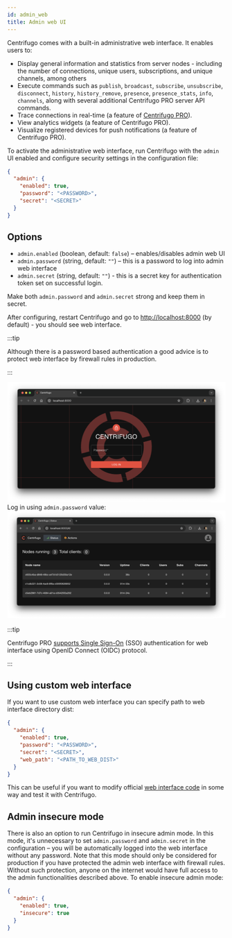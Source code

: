 ```yaml
---
id: admin_web
title: Admin web UI
---
```


Centrifugo comes with a built-in administrative web interface. It enables users to:

* Display general information and statistics from server nodes - including the number of connections, unique users, subscriptions, and unique channels, among others
* Execute commands such as `publish`, `broadcast`, `subscribe`, `unsubscribe`, `disconnect`, `history`, `history_remove`, `presence`, `presence_stats`, `info`, `channels`, along with several additional Centrifugo PRO server API commands.
* Trace connections in real-time (a feature of [Centrifugo PRO](../pro/overview.md)).
* View analytics widgets (a feature of Centrifugo PRO).
* Visualize registered devices for push notifications (a feature of Centrifugo PRO).

To activate the administrative web interface, run Centrifugo with the `admin` UI enabled and configure security settings in the configuration file:

```json title="config.json"
{
  "admin": {
    "enabled": true,
    "password": "<PASSWORD>",
    "secret": "<SECRET>"
  }
}
```

## Options

* `admin.enabled` (boolean, default: `false`) – enables/disables admin web UI
* `admin.password` (string, default: `""`) – this is a password to log into admin web interface
* `admin.secret` (string, default: `""`) - this is a secret key for authentication token set on successful login.

Make both `admin.password` and `admin.secret` strong and keep them in secret.

After configuring, restart Centrifugo and go to [http://localhost:8000](http://localhost:8000) (by default) - you should see web interface.

:::tip

Although there is a password based authentication a good advice is to protect web interface by firewall rules in production.

:::

![Admin web panel](/img/quick_start_admin_v5.png)
Log in using `admin.password` value:
![Admin web panel](/img/admin_three_nodes.png)

:::tip

Centrifugo PRO [supports Single Sign-On](../pro/admin_idp_auth.md) (SSO) authentication for web interface using OpenID Connect (OIDC) protocol.

:::

## Using custom web interface

If you want to use custom web interface you can specify path to web interface directory dist:

```json title="config.json"
{
  "admin": {
    "enabled": true,
    "password": "<PASSWORD>",
    "secret": "<SECRET>",
    "web_path": "<PATH_TO_WEB_DIST>"
  }
}
```

This can be useful if you want to modify official [web interface code](https://github.com/centrifugal/web) in some way and test it with Centrifugo.

## Admin insecure mode

There is also an option to run Centrifugo in insecure admin mode. In this mode, it's unnecessary to set `admin.password` and `admin.secret` in the configuration – you will be automatically logged into the web interface without any password. Note that this mode should only be considered for production if you have protected the admin web interface with firewall rules. Without such protection, anyone on the internet would have full access to the admin functionalities described above. To enable insecure admin mode:

```json title="config.json"
{
  "admin": {
    "enabled": true,
    "insecure": true
  }
}
```
